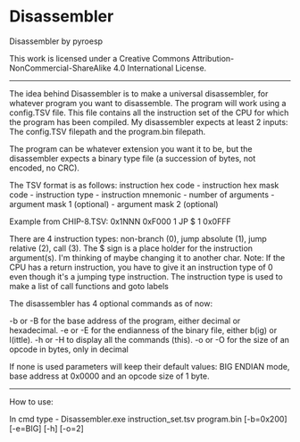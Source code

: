 Disassembler
============

Disassembler
  by pyroesp

This work is licensed under a Creative Commons Attribution-NonCommercial-ShareAlike 4.0 International License.

-------

The idea behind Disassembler is to make a universal disassembler, for whatever program you want to disassemble.
The program will work using a config.TSV file. This file contains all the instruction set of the CPU for which the program has been compiled.
My disassembler expects at least 2 inputs: The config.TSV filepath and the program.bin filepath.

The program can be whatever extension you want it to be, but the disassembler expects a binary type file (a succession of bytes, not encoded, no CRC).

The TSV format is as follows:
instruction hex code - instruction hex mask code - instruction type - instruction mnemonic - number of arguments - argument mask 1 (optional) - argument mask 2 (optional)

Example from CHIP-8.TSV:  0x1NNN	0xF000	1	JP $	1	0x0FFF

There are 4 instruction types: non-branch (0), jump absolute (1), jump relative (2), call (3).
The $ sign is a place holder for the instruction argument(s). I'm thinking of maybe changing it to another char.
Note: If the CPU has a return instruction, you have to give it an instruction type of 0 even though it's a jumping type instruction.
The instruction type is used to make a list of call functions and goto labels

The disassembler has 4 optional commands as of now: 

-b or -B for the base address of the program, either decimal or hexadecimal.
-e or -E for the endianness of the binary file, either b(ig) or l(ittle).
-h or -H to display all the commands (this).
-o or -O for the size of an opcode in bytes, only in decimal

If none is used parameters will keep their default values: BIG ENDIAN mode, base address at 0x0000 and an opcode size of 1 byte.

--------

How to use:

In cmd type - Disassembler.exe instruction_set.tsv program.bin [-b=0x200] [-e=BIG] [-h] [-o=2]